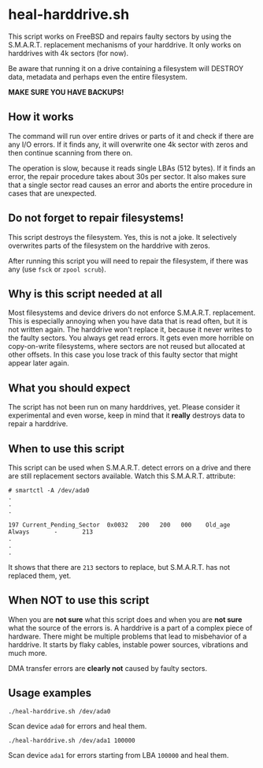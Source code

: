 # heal-harddrive.sh

This script works on FreeBSD and repairs faulty sectors by
using the S.M.A.R.T. replacement mechanisms of your harddrive.
It only works on harddrives with 4k sectors (for now).

Be aware that running it on a drive containing a filesystem
will DESTROY data, metadata and perhaps even the entire filesystem.

**MAKE SURE YOU HAVE BACKUPS!**

## How it works

The command will run over entire drives or parts of it and check if there
are any I/O errors. If it finds any, it will overwrite one 4k sector with zeros
and then continue scanning from there on.

The operation is slow, because it reads single LBAs (512 bytes). If it finds
an error, the repair procedure takes about 30s per sector. It also makes
sure that a single sector read causes an error and aborts the entire procedure in
cases that are unexpected.

## Do not forget to repair filesystems!

This script destroys the filesystem. Yes, this is not a joke. It selectively
overwrites parts of the filesystem on the harddrive with zeros.

After running this script you will need to repair the filesystem, if there
was any (use `fsck` or `zpool scrub`).

## Why is this script needed at all

Most filesystems and device drivers do not enforce S.M.A.R.T. replacement.
This is especially annoying when you have data that is read often, but it
is not written again. The harddrive won't replace it, because it never
writes to the faulty sectors. You always get read errors. It gets even
more horrible on copy-on-write filesystems, where sectors are not reused
but allocated at other offsets. In this case you lose track of this
faulty sector that might appear later again.

## What you should expect

The script has not been run on many harddrives, yet. Please consider it
experimental and even worse, keep in mind that it **really** destroys data
to repair a harddrive.

## When to use this script

This script can be used when S.M.A.R.T. detect errors on a drive and there
are still replacement sectors available. Watch this S.M.A.R.T. attribute:

```
# smartctl -A /dev/ada0
.
.
.

197 Current_Pending_Sector  0x0032   200   200   000    Old_age   Always       -       213
.
.
.
```

It shows that there are `213` sectors to replace, but S.M.A.R.T. has not replaced
them, yet.

## When NOT to use this script

When you are **not sure** what this script does and when you are **not sure**
what the source of the errors is. A harddrive is a part of a complex piece of hardware.
There might be multiple problems that lead to misbehavior of a harddrive. It starts
by flaky cables, instable power sources, vibrations and much more.

DMA transfer errors are **clearly not** caused by faulty sectors.

## Usage examples

```
./heal-harddrive.sh /dev/ada0
```

Scan device `ada0` for errors and heal them.

```
./heal-harddrive.sh /dev/ada1 100000
```

Scan device `ada1` for errors starting from LBA `100000` and heal them.
